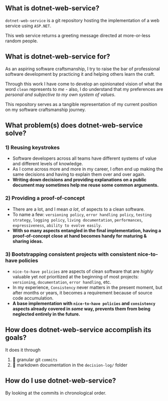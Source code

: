 ## What is dotnet-web-service?
`dotnet-web-service` is a git repository hosting the implementation of a web service using `ASP.NET`.

This web service returns a greeting message directed at more-or-less random people.

## What is dotnet-web-service for?
As an aspiring software craftsmanship, I try to raise the bar of professional software development by practicing it and helping others learn the craft.

Through this work I have come to develop an opinionated vision of what the word `clean` represents to _me_ - also, I do understand that my preferences are _personal and subjective to my own system of values_.

This repository serves as a tangible representation of my current position on my software craftsmanship journey.

## What problem(s) does dotnet-web-service solve?
### 1) Reusing keystrokes
* Software developers across all teams have different systems of value and different levels of knowledge.
* As I come across more and more in my career, I often end up making the same decisions and having to explain them over and over again.
* **Writing down decisions and providing explanations on a public document may sometimes help me reuse some common arguments.**

### 2) Providing a proof-of-concept
* There are a lot, and I mean _a lot_, of aspects to a clean software.
* To name a few: `versioning policy`, `error handling policy`, `testing strategy`, `logging policy`, `living documentation`, `performances`, `expressiveness`, `ability to evolve easily`.
* **With so many aspects entangled in the final implementation, having a proof-of-concept close at hand becomes handy for maturing & sharing ideas.**

### 3) Bootstrapping consistent projects with consistent nice-to-have policies
* `nice-to-have policies` are aspects of clean software that are _highly_ valuable yet _not_ prioritized at the beginning of most projects: `versioning`, `documentation`, `error handling`, etc.
* In my experience, `Consistency` never matters in the present moment, but after months or years, it becomes a requirement because of source code accumulation.
* **A base implementation with `nice-to-have policies` and `consistency` aspects already covered in _some_ way, prevents them from being neglected entirely in the future.**

## How does dotnet-web-service accomplish its goals?
It does it through
1. 🔨 granular git `commits`
1. 📝 markdown documentation in the `decision-log/` folder

## How do I use dotnet-web-service?
By looking at the commits in chronological order.
